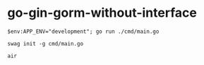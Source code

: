 # go-gin-gorm-without-interface


```
$env:APP_ENV="development"; go run ./cmd/main.go      
```


```
swag init -g cmd/main.go
``` 

```
air
```